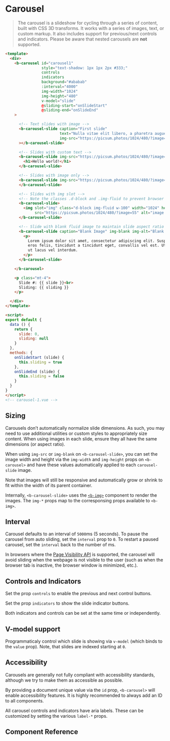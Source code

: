 # Carousel

>  The carousel is a slideshow for cycling through a series of content, built with CSS 3D transforms.
It works with a series of images, text, or custom markup. It also includes support for previous/next
controls and indicators. Please be aware that nested carousels are **not** supported.

```html
<template>
  <div>
    <b-carousel id="carousel1"
                style="text-shadow: 1px 1px 2px #333;"
                controls
                indicators
                background="#ababab"
                :interval="4000"
                img-width="1024"
                img-height="480"
                v-model="slide"
                @sliding-start="onSlideStart"
                @sliding-end="onSlideEnd"
    >

      <!-- Text slides with image -->
      <b-carousel-slide caption="First slide"
                        text="Nulla vitae elit libero, a pharetra augue mollis interdum."
                        img-src="https://picsum.photos/1024/480/?image=52"
      ></b-carousel-slide>

      <!-- Slides with custom text -->
      <b-carousel-slide img-src="https://picsum.photos/1024/480/?image=54">
        <h1>Hello world!</h1>
      </b-carousel-slide>

      <!-- Slides with image only -->
      <b-carousel-slide img-src="https://picsum.photos/1024/480/?image=58">
      </b-carousel-slide>

      <!-- Slides with img slot -->
      <!-- Note the classes .d-block and .img-fluid to prevent browser default image alignment -->
      <b-carousel-slide>
        <img slot="img" class="d-block img-fluid w-100" width="1024" height="480"
             src="https://picsum.photos/1024/480/?image=55" alt="image slot">
      </b-carousel-slide>

      <!-- Slide with blank fluid image to maintain slide aspect ratio -->
      <b-carousel-slide caption="Blank Image" img-blank img-alt="Blank image">
        <p>
          Lorem ipsum dolor sit amet, consectetur adipiscing elit. Suspendisse
          eros felis, tincidunt a tincidunt eget, convallis vel est. Ut pellentesque
          ut lacus vel interdum.
        </p>
      </b-carousel-slide>

    </b-carousel>

    <p class="mt-4">
      Slide #: {{ slide }}<br>
      Sliding: {{ sliding }}
    </p>

  </div>
</template>

<script>
export default {
  data () {
    return {
      slide: 0,
      sliding: null
    }
  },
  methods: {
    onSlideStart (slide) {
      this.sliding = true
    },
    onSlideEnd (slide) {
      this.sliding = false
    }
  }
}
</script>
<!-- carousel-1.vue -->
```


## Sizing
Carousels don’t automatically normalize slide dimensions. As such, you may need to use
additional utilities or custom styles to appropriately size content. When using images
in each slide, ensure they all have the same dimensions (or aspect ratio).

When using `img-src` or `img-blank` on `<b-carousel-slide>`, you can set the image
width and height via the `img-width` and `img-height` props on `<b-carousel>` and
have these values automatically applied to each `carousel-slide` image.

Note that images will still be responsive and automatically grow or shrink to fit
within the width of its parent container.

Internally, `<b-carousel-slide>` uses the [`<b-img>`](/docs/components/img)
component to render the images. The `img-*` props map to the corresponsing props
available to `<b-img>`.


## Interval
Carousel defaults to an interval of `5000`ms (5 seconds). To pause the carousel from
auto sliding, set the `interval` prop to `0`. To restart a paused carousel, set the
`interval` back to the number of ms.

In browsers where the [Page Visibility API](https://www.w3.org/TR/page-visibility/)
is supported, the carousel will avoid sliding when the webpage is not visible to
the user (such as when the browser tab is inactive, the browser window is minimized, etc.).


## Controls and Indicators
Set the prop `controls` to enable the previous and next control buttons.

Set the prop `indicators` to show the slide indicator buttons.

Both indicators and controls can be set at the same time or independently.


## V-model support
Programmaticaly control which slide is showing via `v-model` (which binds to the
`value` prop). Note, that slides are indexed starting at `0`.


## Accessibility
Carousels are generally not fully compliant with accessibility standards, although
we try to make them as accessible as possible.

By providing a document unique value via the `id` prop, `<b-carousel>` will enable
accessibility features. It is highly recommended to always add an ID to all components.

All carousel controls and indicators have aria labels. These can be customized by
setting the various `label-*` props.

## Component Reference
